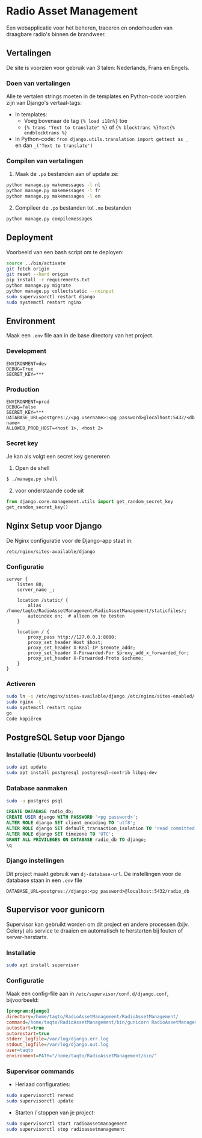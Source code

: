 # Radio Asset Management

Een webapplicatie voor het beheren, traceren en onderhouden van draagbare radio's binnen de brandweer.


## Vertalingen

De site is voorzien voor gebruik van 3 talen: Nederlands, Frans en Engels.

### Doen van vertalingen

Alle te vertalen strings moeten in de templates en Python-code voorzien zijn van Django's vertaal-tags:

- In templates:
    - Voeg bovenaar de tag `{% load i18n%}` toe
    -  `{% trans "Text to translate" %}` of `{% blocktrans %}Text{% endblocktrans %}`
- In Python-code: `from django.utils.translation import gettext as _` en dan `_('Text to translate')`

### Compilen van vertalingen

1. Maak de `.po` bestanden aan of update ze:
```bash
python manage.py makemessages -l nl
python manage.py makemessages -l fr
python manage.py makemessages -l en
```

2. Compileer de `.po` bestanden tot `.mo` bestanden
```bash
python manage.py compilemessages
```

## Deployment

Voorbeeld van een bash script om te deployen:
```bash
source ../bin/activate
git fetch origin
git reset --hard origin
pip install -r requirements.txt
python manage.py migrate
python manage.py collectstatic --noinput
sudo supervisorctl restart django
sudo systemctl restart nginx
```


## Environment

Maak een `.env` file aan in de base directory van het project.

### Development
```dotenv
ENVIRONMENT=dev
DEBUG=True
SECRET_KEY=***
```

### Production
```dotenv
ENVIRONMENT=prod
DEBUG=False
SECRET_KEY=***
DATABASE_URL=postgres://<pg username>:<pg password>@localhost:5432/<db name>
ALLOWED_PROD_HOST=<host 1>, <host 2>
```

### Secret key

Je kan als volgt een secret key genereren

1. Open de shell
```bash
$ ./manage.py shell
```
2. voor onderstaande code uit
```python
from django.core.management.utils import get_random_secret_key  
get_random_secret_key()
```

## Nginx Setup voor Django

De Nginx configuratie voor de Django-app staat in:

`/etc/nginx/sites-available/django`

### Configuratie

```nginx
server {
    listen 80;
    server_name _;

    location /static/ {
        alias /home/taqto/RadioAssetManagement/RadioAssetManagement/staticfiles/;
        autoindex on;  # alleen om te testen
    }

    location / {
        proxy_pass http://127.0.0.1:8000;
        proxy_set_header Host $host;
        proxy_set_header X-Real-IP $remote_addr;
        proxy_set_header X-Forwarded-For $proxy_add_x_forwarded_for;
        proxy_set_header X-Forwarded-Proto $scheme;
    }
}
```

### Activeren

```bash
sudo ln -s /etc/nginx/sites-available/django /etc/nginx/sites-enabled/
sudo nginx -t
sudo systemctl restart nginx
go
Code kopiëren
```

## PostgreSQL Setup voor Django

### Installatie (Ubuntu voorbeeld)

```bash
sudo apt update
sudo apt install postgresql postgresql-contrib libpq-dev
```

### Database aanmaken

```bash
sudo -u postgres psql
```
```sql
CREATE DATABASE radio_db;
CREATE USER django WITH PASSWORD '<pg password>';
ALTER ROLE django SET client_encoding TO 'utf8';
ALTER ROLE django SET default_transaction_isolation TO 'read committed';
ALTER ROLE django SET timezone TO 'UTC';
GRANT ALL PRIVILEGES ON DATABASE radio_db TO django;
\q
```

### Django instellingen

Dit project maakt gebruik van `dj-database-url`. De instellingen voor de database staan in een `.env` file

```dotenv
DATABASE_URL=postgres://django:<pg password>@localhost:5432/radio_db
```


## Supervisor voor gunicorn

Supervisor kan gebruikt worden om dit project en andere processen (bijv. Celery) als service te draaien en automatisch te herstarten bij fouten of server-herstarts.

### Installatie

```bash
sudo apt install supervisor
```

### Configuratie

Maak een config-file aan in `/etc/supervisor/conf.d/django.conf`, bijvoorbeeld:

```ini
[program:django]
directory=/home/taqto/RadioAssetManagement/RadioAssetManagement/
command=/home/taqto/RadioAssetManagement/bin/gunicorn RadioAssetManagement.wsgi:application --bind 127.0.0.1:8000
autostart=true
autorestart=true
stderr_logfile=/var/log/django.err.log
stdout_logfile=/var/log/django.out.log
user=taqto
environment=PATH="/home/taqto/RadioAssetManagement/bin/"
```

### Supervisor commands

* Herlaad configuraties:

```bash
sudo supervisorctl reread
sudo supervisorctl update
```

* Starten / stoppen van je project:

```bash
sudo supervisorctl start radioassetmanagement
sudo supervisorctl stop radioassetmanagement
```

